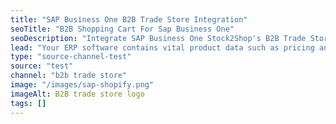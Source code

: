 ```yaml
---
title: "SAP Business One B2B Trade Store Integration"
seoTitle: "B2B Shopping Cart For Sap Business One"
seoDescription: "Integrate SAP Business One Stock2Shop's B2B Trade Store, and you'll be able to streamline your workflow, simplify the ordering process and save time - and money. Find out more about how a SAP Business One and Stock2Shop's B2B Trade Store Integration can help your business."
lead: "Your ERP software contains vital product data such as pricing and stock levels, as well as customer data such as payment terms and credit limit. Present this information to your wholesale customers with our B2B Trade Store, enabling them to browse your products and place orders directly into their account with just a few clicks. Here’s what you’ll be able to do."
type: "source-channel-test"
source: "test"
channel: "b2b trade store"
image: "/images/sap-shopify.png"
imageAlt: B2B trade store logo
tags: []
---
```

